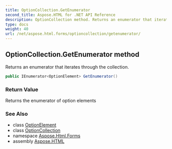 ```yaml
---
title: OptionCollection.GetEnumerator
second_title: Aspose.HTML for .NET API Reference
description: OptionCollection method. Returns an enumerator that iterates through the collection
type: docs
weight: 40
url: /net/aspose.html.forms/optioncollection/getenumerator/
---
```

## OptionCollection.GetEnumerator method

Returns an enumerator that iterates through the collection.

```csharp
public IEnumerator<OptionElement> GetEnumerator()
```

### Return Value

Returns the enumerator of option elements

### See Also

* class [OptionElement](../../optionelement/)
* class [OptionCollection](../)
* namespace [Aspose.Html.Forms](../../../aspose.html.forms/)
* assembly [Aspose.HTML](../../../)
